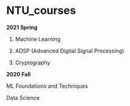 # NTU_courses

**2021 Spring**

1. Machine Learning

2. ADSP (Advanced Digital Signal Processing)

3. Cryptography

**2020 Fall**

ML Foundations and Techniques

Data Science
